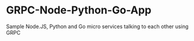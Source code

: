# GRPC-Node-Python-Go-App
Sample Node.JS, Python and Go micro services talking to each other using GRPC
